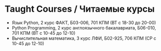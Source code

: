 # Taught Courses / Читаемые курсы
- Язык Python, 2 курс ФАКТ, Б03-006, 701 КПМ (ВТ с 18-30 до 20-00)
- Python Programming, 2 курс англоязычного бакалавриата, Б06-010, 701 КПМ (ВТ с 10-45 до 12-10)
- Вычислительная математика, 3 курс ЛФИ, Б02-925, 706 КПМ (СР с 10-45 до 12-10)
